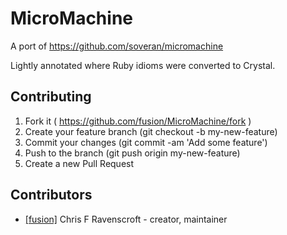 # MicroMachine

A port of https://github.com/soveran/micromachine

Lightly annotated where Ruby idioms were converted to Crystal.

## Contributing

1. Fork it ( https://github.com/fusion/MicroMachine/fork )
2. Create your feature branch (git checkout -b my-new-feature)
3. Commit your changes (git commit -am 'Add some feature')
4. Push to the branch (git push origin my-new-feature)
5. Create a new Pull Request

## Contributors

- [[fusion]](https://github.com/fusion) Chris F Ravenscroft - creator, maintainer
